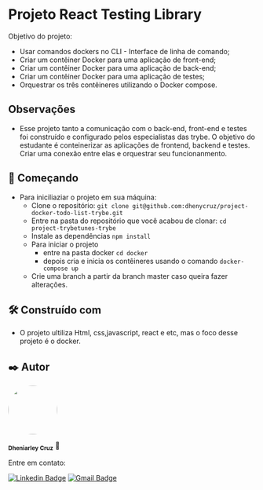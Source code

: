 # Projeto React Testing Library
Objetivo do projeto:
- Usar comandos dockers no CLI - Interface de linha de comando;
- Criar um contêiner Docker para uma aplicação de front-end;
- Criar um contêiner Docker para uma aplicação de back-end;
- Criar um contêiner Docker para uma aplicação de testes;
- Orquestrar os três contêineres utilizando o Docker compose.

## Observações
- Esse projeto tanto a comunicação com o back-end, front-end e testes foi construído e configurado pelos especialistas das trybe. O objetivo do estudante é conteinerizar as aplicações de frontend, backend e testes. Criar uma conexão entre elas e orquestrar seu funcionanmento.

## 🚀 Começando
- Para iniciliaziar o projeto em sua máquina:
  - Clone o repositório:
    ``` git clone git@github.com:dhenycruz/project-docker-todo-list-trybe.git ```
  - Entre na pasta do repositório que você acabou de clonar:
    ``` cd project-trybetunes-trybe ```
  - Instale as dependências
    ``` npm install ```
  - Para iniciar o projeto
    - entre na pasta docker
      ``` cd docker ```
    - depois cria e inicia os contêineres usando o comando
      ``` docker-compose up ```
  - Crie uma branch a partir da branch master caso queira fazer alterações.

## 🛠️ Construído com
- O projeto ultiliza Html, css,javascript, react e etc, mas o foco desse projeto é o docker.

## ✒️ Autor
 
  <a href="url"><img src="https://avatars.githubusercontent.com/u/26901028?s=400&u=d99619f0fcc7ff7d8407ff05a0e90a0149f959ee&v=4" style="border-radius: 100%;" width="100px" heigth="100px" alt=""/></a>
  
<sub><b>Dheniarley Cruz</b></sub></a> 🚀

Entre em contato:

[![Linkedin Badge](https://img.shields.io/badge/-Dheniarley-blue?style=flat-square&logo=Linkedin&logoColor=white&link=https://www.linkedin.com/in/dheniarley/)](https://www.linkedin.com/in/dheniarley/) 
[![Gmail Badge](https://img.shields.io/badge/-dheniarley.ds@gmail.com-c14438?style=flat-square&logo=Gmail&logoColor=white&link=mailto:dheniarley.ds@gmail.com)](mailto:dheniarley.ds@gmail.com)
